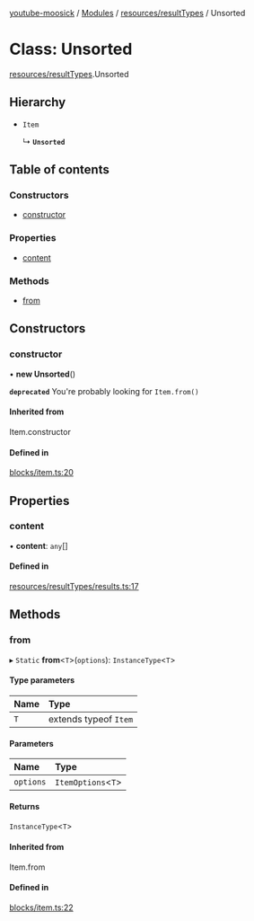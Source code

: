 [youtube-moosick](../README.md) / [Modules](../modules.md) / [resources/resultTypes](../modules/resources_resultTypes.md) / Unsorted

# Class: Unsorted

[resources/resultTypes](../modules/resources_resultTypes.md).Unsorted

## Hierarchy

- `Item`

  ↳ **`Unsorted`**

## Table of contents

### Constructors

- [constructor](resources_resultTypes.Unsorted.md#constructor)

### Properties

- [content](resources_resultTypes.Unsorted.md#content)

### Methods

- [from](resources_resultTypes.Unsorted.md#from)

## Constructors

### constructor

• **new Unsorted**()

**`deprecated`** You're probably looking for `Item.from()`

#### Inherited from

Item.constructor

#### Defined in

[blocks/item.ts:20](https://github.com/EvasiveXkiller/youtube-moosick/blob/ae18783/src/blocks/item.ts#L20)

## Properties

### content

• **content**: `any`[]

#### Defined in

[resources/resultTypes/results.ts:17](https://github.com/EvasiveXkiller/youtube-moosick/blob/ae18783/src/resources/resultTypes/results.ts#L17)

## Methods

### from

▸ `Static` **from**<`T`\>(`options`): `InstanceType`<`T`\>

#### Type parameters

| Name | Type |
| :------ | :------ |
| `T` | extends typeof `Item` |

#### Parameters

| Name | Type |
| :------ | :------ |
| `options` | `ItemOptions`<`T`\> |

#### Returns

`InstanceType`<`T`\>

#### Inherited from

Item.from

#### Defined in

[blocks/item.ts:22](https://github.com/EvasiveXkiller/youtube-moosick/blob/ae18783/src/blocks/item.ts#L22)
